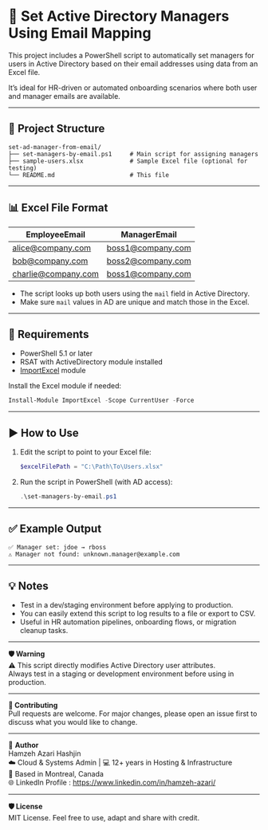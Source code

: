# 📌 Set Active Directory Managers Using Email Mapping

This project includes a PowerShell script to automatically set managers for users in Active Directory based on their email addresses using data from an Excel file.

It’s ideal for HR-driven or automated onboarding scenarios where both user and manager emails are available.

---

## 📁 Project Structure

```
set-ad-manager-from-email/
├── set-managers-by-email.ps1     # Main script for assigning managers
├── sample-users.xlsx             # Sample Excel file (optional for testing)
└── README.md                     # This file
```

---

## 📊 Excel File Format

| EmployeeEmail         | ManagerEmail          |
|-----------------------|-----------------------|
| alice@company.com     | boss1@company.com     |
| bob@company.com       | boss2@company.com     |
| charlie@company.com   | boss1@company.com     |

- The script looks up both users using the `mail` field in Active Directory.
- Make sure `mail` values in AD are unique and match those in the Excel.

---

## 🔧 Requirements

- PowerShell 5.1 or later
- RSAT with ActiveDirectory module installed
- [ImportExcel](https://www.powershellgallery.com/packages/ImportExcel/) module

Install the Excel module if needed:

```powershell
Install-Module ImportExcel -Scope CurrentUser -Force
```

---

## ▶️ How to Use

1. Edit the script to point to your Excel file:
   ```powershell
   $excelFilePath = "C:\Path\To\Users.xlsx"
   ```

2. Run the script in PowerShell (with AD access):

   ```powershell
   .\set-managers-by-email.ps1
   ```

---

## ✅ Example Output

```text
✅ Manager set: jdoe → rboss
⚠️ Manager not found: unknown.manager@example.com
```

---

## 💡 Notes

- Test in a dev/staging environment before applying to production.
- You can easily extend this script to log results to a file or export to CSV.
- Useful in HR automation pipelines, onboarding flows, or migration cleanup tasks.


---
  
**🛡️ Warning**  
⚠️ This script directly modifies Active Directory user attributes.  
Always test in a staging or development environment before using in production.  

---
  
**🤝 Contributing**  
Pull requests are welcome. For major changes, please open an issue first to discuss what you would like to change.  

---

📌 **Author**  
  Hamzeh Azari Hashjin  
  ☁️ Cloud & Systems Admin | 💻 12+ years in Hosting & Infrastructure  
  📍 Based in Montreal, Canada  
  🌐 LinkedIn Profile : https://www.linkedin.com/in/hamzeh-azari/  


---
  
**🛡️ License**  
      MIT License. Feel free to use, adapt and share with credit.

